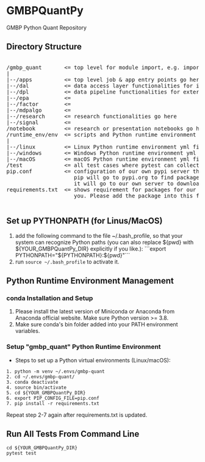 # GMBPQuantPy

GMBP Python Quant Repository

## Directory Structure

<pre>

/gmbp_quant       <= top level for module import, e.g. import gmbp_quant.**.**
|
|--/apps          <= top level job & app entry points go here
|--/dal           <= data access layer functionalities for internal data access like DB
|--/dpl           <= data pipeline functionalities for external data access like APIs
|--/epa           <=
|--/factor        <=
|--/mdpalgo       <=
|--/research      <= research functionalities go here
|--/signal        <=
/notebook         <= research or presentation notebooks go here
/runtime_env/env  <= scripts and Python runtime environment yml files(with versioning) go here
|
|--/linux         <= Linux Python runtime environment yml files
|--/windows       <= Windows Python runtime environment yml files
|--/macOS         <= macOS Python runtime environment yml files
/test             <= all test cases where pytest can collect go here, similar folder structure as in "gmbp_quant"
pip.conf          <= configuration of our own pypi server that hosts our own Python packages, such as "gmbp-common"
                     pip will go to pypi.org to find packages first. If pip couldn't find a package from pypi.org, then
                     it will go to our own server to download that package.
requirements.txt  <= shows requirement for packages for our Python environment. pip will install missing packages for
                     you. Please add the package into this file if your code requires a new package.

</pre>

## Set up PYTHONPATH (for Linus/MacOS)
1. add the following command to the file ~/.bash_profile, so that your system can recognize Python paths
   (you can also replace ${pwd} with ${YOUR_GMBPQuantPy_DIR} explicitly if you like.):
```export PYTHONPATH="${PYTHONPATH}:${pwd}"```
2. run ```source ~/.bash_profile``` to activate it.

## Python Runtime Environment Management

### conda Installation and Setup

1. Please install the latest version of Miniconda or Anaconda from Anaconda official website.
   Make sure Python version >= 3.8.
2. Make sure conda's bin folder added into your PATH environment variables. 

### Setup "gmbp_quant" Python Runtime Environment

* Steps to set up a Python virtual environments (Linux/macOS):
````console
1. python -m venv ~/.envs/gmbp-quant
2. cd ~/.envs/gmbp-quant/
3. conda deactivate
4. source bin/activate
5. cd ${YOUR_GMBPQuantPy_DIR}
6. export PIP_CONFIG_FILE=pip.conf     
7. pip install -r requirements.txt 
````
Repeat step 2-7 again after requirements.txt is updated.

## Run All Tests From Command Line
````console
cd ${YOUR_GMBPQuantPy_DIR}
pytest test
````

